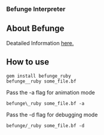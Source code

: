 ### Befunge Interpreter

## About Befunge

Deatailed Information [here.](http://esolangs.org/wiki/befunge)

## How to use

```
gem install befunge_ruby
befunge__ruby some_file.bf
```

Pass the -a flag for animation mode

```befunge\_ruby some_file.bf -a```

Pass the -d flag for debugging mode

```befunge/_ruby some_file.bf -d```

